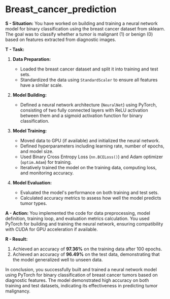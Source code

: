 # Breast_cancer_prediction



**S - Situation:**
You have worked on building and training a neural network model for binary classification using the breast cancer dataset from sklearn. The goal was to classify whether a tumor is malignant (1) or benign (0) based on features extracted from diagnostic images.

**T - Task:**
1. **Data Preparation:**
   - Loaded the breast cancer dataset and split it into training and test sets.
   - Standardized the data using `StandardScaler` to ensure all features have a similar scale.

2. **Model Building:**
   - Defined a neural network architecture (`NeuralNet`) using PyTorch, consisting of two fully connected layers with ReLU activation between them and a sigmoid activation function for binary classification.

3. **Model Training:**
   - Moved data to GPU (if available) and initialized the neural network.
   - Defined hyperparameters including learning rate, number of epochs, and model size.
   - Used Binary Cross Entropy Loss (`nn.BCELoss()`) and Adam optimizer (`optim.Adam`) for training.
   - Iteratively trained the model on the training data, computing loss, and monitoring accuracy.

4. **Model Evaluation:**
   - Evaluated the model's performance on both training and test sets.
   - Calculated accuracy metrics to assess how well the model predicts tumor types.

**A - Action:**
You implemented the code for data preprocessing, model definition, training loop, and evaluation metrics calculation. You used PyTorch for building and training the neural network, ensuring compatibility with CUDA for GPU acceleration if available.

**R - Result:**
1. Achieved an accuracy of **97.36%** on the training data after 100 epochs.
2. Achieved an accuracy of **96.49%** on the test data, demonstrating that the model generalized well to unseen data.

In conclusion, you successfully built and trained a neural network model using PyTorch for binary classification of breast cancer tumors based on diagnostic features. The model demonstrated high accuracy on both training and test datasets, indicating its effectiveness in predicting tumor malignancy.
